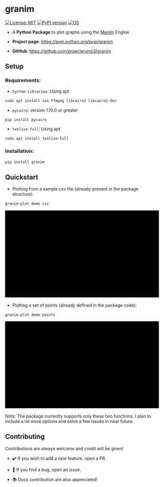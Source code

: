 # granim

[![License: MIT](https://img.shields.io/badge/License-MIT-blue.svg)](https://opensource.org/licenses/MIT)
[![PyPI version](https://badge.fury.io/py/granim.svg)](https://badge.fury.io/py/granim)
[![OS](https://img.shields.io/badge/OS-Linux-orange.svg)](https://shields.io/)

- A **Python Package** to plot graphs using the [Manim](https://github.com/3b1b/manim) Engine.

- **Project page**: https://pypi.python.org/pypi/granim
- **GitHub**: https://github.com/praeclarumjj3/granim

## Setup

### Requirements:

- `System Libraries`: Using apt
```bash
sudo apt install sox ffmpeg libcairo2 libcairo2-dev
```

- `pycairo`: version 1.10.0 or greater
```bash
pip install pycairo
```

- `texlive-full`: Using apt
```bash
sudo apt install texlive-full
```

### Installation:

```bash
pip install granim
```

## Quickstart

- Plotting from a sample csv file (already present in the package structure):

```bash
granim-plot demo csv
```
<img src="demo/PlotCSV.gif" style="max-width:100%"/>

- Plotting a set of points (already defined in the package code):

```bash
granim-plot demo points
```
<img src="demo/PlotPoints.gif" style="max-width:100%"/>

*Note:* The package currently supports only these two functions. I plan to include a lot more options and solve a few issues in near future.

## Contributing

Contributions are always welcome and credit will be given!

- :heavy_check_mark: If you wish to add a new feature, open a PR.

- :bug: If you find a bug, open an issue.

- :books: Docs contribution are also appreciated!
